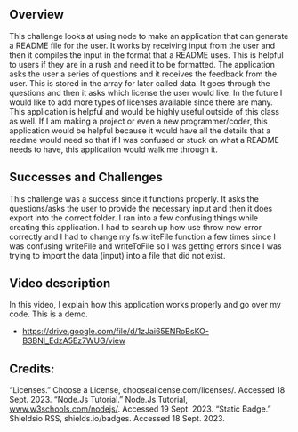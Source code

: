 ## Overview
This challenge looks at using node to make an application that can generate a README file for the user. 
It works by receiving input from the user and then it compiles the input in the format that a README uses. This is helpful to users if they are in a rush and need it to be formatted. The application asks the user a series of questions and it receives the feedback from the user. This is stored in the array for later called data. It goes through the questions and then it asks which license the user would like. In the future I would like to add more types of licenses available since there are many. 
This application is helpful and would be highly useful outside of this class as well. If I am making a project or even a new programmer/coder, this application would be helpful because it would have all the details that a readme would need so that if I was confused or stuck on what a README needs to have, this application would walk me through it. 
## Successes and Challenges 
This challenge was a success since it functions properly. It asks the questions/asks the user to provide the necessary input and then it does export into the correct folder. 
I ran into a few confusing things while creating this application. I had to search up how use throw new error correctly and I had to change my fs.writeFile function a few times since I was confusing writeFile and writeToFile so I was getting errors since I was trying to import the data (input) into a file that did not exist. 
## Video description
In this video, I explain how this application works properly and go over my code. This is a demo. 
- https://drive.google.com/file/d/1zJai65ENRoBsKO-B3BNl_EdzA5Ez7WUG/view
## Credits:
“Licenses.” Choose a License, choosealicense.com/licenses/. Accessed 18 Sept. 2023. 
“Node.Js Tutorial.” Node.Js Tutorial, www.w3schools.com/nodejs/. Accessed 19 Sept. 2023. 
“Static Badge.” Shieldsio RSS, shields.io/badges. Accessed 18 Sept. 2023. 